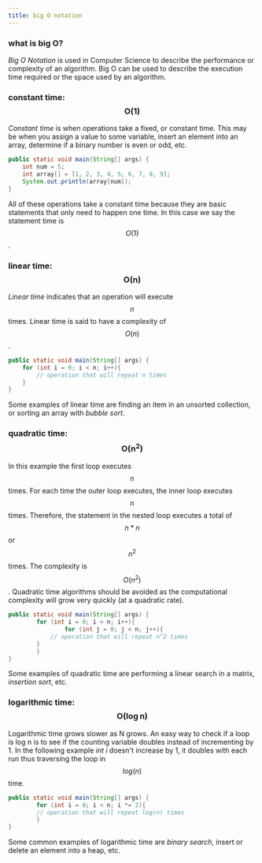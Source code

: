 ```yaml
---
title: big O notation
---
```


### what is big O?

*Big O Notation* is used in Computer Science to describe the performance or complexity of an algorithm. Big O can be used to describe the execution time required or the space used by an algorithm.

### constant time: $$ \boldsymbol{O(1)} $$

*Constant time* is when operations take a fixed, or constant time. This may be when you assign a value to some variable, insert an element into an array, determine if a binary number is even or odd, etc. 

```java
public static void main(String[] args) {
	int num = 5;
	int array[] = [1, 2, 3, 4, 5, 6, 7, 8, 9];
	System.out.println(array[num]);
}
```
All of these operations take a constant time because they are basic statements that only need to happen one time. In this case we say the statement time is $$ O(1) $$.

### linear time: $$ \boldsymbol{O(n)} $$

*Linear time* indicates that an operation will execute $$ n $$ times. Linear time is said to have a complexity of $$ O(n) $$.

```java
public static void main(String[] args) {
	for (int i = 0; i < n; i++){
		// operation that will repeat n times
	}
}
```

Some examples of linear time are finding an item in an unsorted collection, or sorting an array with *bubble sort*.

### quadratic time: $$ \boldsymbol{O(n^2)} $$

In this example the first loop executes $$ n $$ times. For each time the outer loop executes, the inner loop executes $$ n $$ times. Therefore, the statement in the nested loop executes a total of $$ n * n $$ or $$ n^2 $$ times. The complexity is $$ O(n^2) $$. Quadratic time algorithms should be avoided as the computational complexity will grow very quickly (at a quadratic rate). 

```java 
public static void main(String[] args) {
        for (int i = 0; i < n; i++){
                for (int j = 0; j < n; j++){
			// operation that will repeat n^2 times
		} 
        }
}
```
Some examples of quadratic time are performing a linear search in a matrix, *insertion sort*, etc.

### logarithmic time: $$ \boldsymbol{O(\log{n})} $$

Logarithmic time grows slower as N grows. An easy way to check if a loop is log n is to see if the counting variable doubles instead of incrementing by 1. In the following example *int i* doesn't increase by 1, it doubles with each run thus traversing the loop in $$ log(n) $$ time.

```java
public static void main(String[] args) {
        for (int i = 0; i < n; i *= 2){
		// operation that will repeat log(n) times
        }
}
```

Some common examples of logarithmic time are *binary search*, insert or delete an element into a heap, etc.

